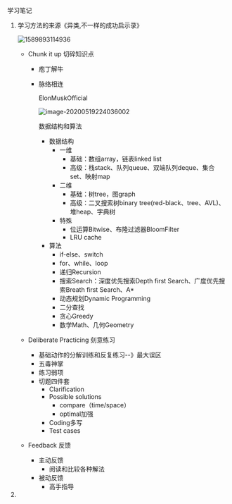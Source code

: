 学习笔记

1. 学习方法的来源《异类,不一样的成功启示录》

   ![1589893114936](E:\work_idea\study\algorithm009-class02\img\1589893114936.png)

   - Chunk it up 切碎知识点

     - 庖丁解牛

     - 脉络相连

       ElonMuskOfficial

       ![image-20200519224036002](E:\work_idea\study\algorithm009-class02\img\image-20200519224036002.png)

       数据结构和算法

       - 数据结构
         - 一维
           - 基础：数组array，链表linked list
           - 高级：栈stack、队列queue、双端队列deque、集合set、映射map
         - 二维
           - 基础：树tree，图graph
           - 高级：二叉搜索树binary tree(red-black、tree、AVL)、堆heap、字典树
         - 特殊
           - 位运算Bitwise、布隆过滤器BloomFilter
           - LRU cache
       - 算法
         - if-else、switch
         - for、while、loop
         - 递归Recursion
         - 搜索Search：深度优先搜索Depth first Search、广度优先搜索Breath first Search、A*
         - 动态规划Dynamic Programming
         - 二分查找
         - 贪心Greedy
         - 数学Math、几何Geometry

   - Deliberate Practicing 刻意练习

     - 基础动作的分解训练和反复练习--》最大误区
     - 五毒神掌
     - 练习弱项
     - 切题四件套
       - Clarification
       - Possible solutions
         - compare（time/space）
         - optimal加强
       - Coding多写
       - Test cases

   - Feedback 反馈

     - 主动反馈
       - 阅读和比较各种解法
     - 被动反馈
       - 高手指导

2. 